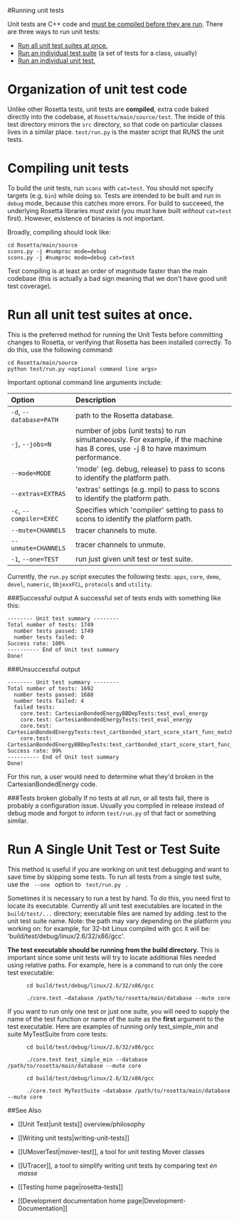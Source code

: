 #Running unit tests

Unit tests are C++ code and [must be compiled before they are run](#compiling-unit-tests). 
There are three ways to run unit tests:

-   [Run all unit test suites at once.](#run-all-unit-test-suites-at-once)
-   [Run an individual test suite](#run-a-single-unit-test-or-test-suite) (a set of tests for a class, usually)
-   [Run an individual unit test.](#run-a-single-unit-test-or-test-suite)

Organization of unit test code
================================
Unlike other Rosetta tests, unit tests are **compiled**, extra code baked directly into the codebase, at `Rosetta/main/source/test`. 
The inside of this test directory mirrors the `src` directory, so that code on particular classes lives in a similar place. 
`test/run.py` is the master script that RUNS the unit tests.

Compiling unit tests
====================
To build the unit tests, run `scons` with `cat=test`. You should not specify targets (e.g. `bin`) while doing so. Tests are intended to be built and run in `debug` mode, because this catches more errors. For build to succeeed, the underlying Rosetta libraries *must exist* (you must have built *without* `cat=test` first). However, existence of binaries is not important.

Broadly, compiling should look like:

```
cd Rosetta/main/source
scons.py -j #numproc mode=debug
scons.py -j #numproc mode=debug cat=test
```

Test compiling is at least an order of magnitude faster than the main codebase (this is actually a bad sign meaning that we don't have good unit test coverage).


Run all unit test suites at once.
================================

This is the preferred method for running the Unit Tests before committing changes to Rosetta, or verifying that Rosetta has been installed correctly. To do this, use the following command:

```
cd Rosetta/main/source
python test/run.py <optional command line args>
```

Important optional command line arguments include:

|  Option                 |  Description                                                        |
|:------------------------|:--------------------------------------------------------------------|
| `-d`, `--database=PATH` | path to the Rosetta database.                         |
| `-j`, `--jobs=N`        | number of jobs (unit tests) to run simultaneously. For example, if the machine has 8 cores, use -j 8 to have maximum performance. |
| `--mode=MODE`         | 'mode' (eg. debug, release) to pass to scons to identify the platform path. |
| `--extras=EXTRAS`     | 'extras' settings (e.g. mpi) to pass to scons to identify the platform path. |
| `-c`, `--compiler=EXEC` | Specifies which 'compiler' setting to pass to scons to identify the platform path. |
| `--mute=CHANNELS`     | tracer channels to mute. |
| `--unmute=CHANNELS`   | tracer channels to unmute.
| `-1`, `--one=TEST`      | run just given unit test or test suite. |

Currently, the `run.py` script executes the following tests: `apps`, `core`, `demo`, `devel`, `numeric`, `ObjexxFCL`, `protocols` and `utility`.

###Successful output
A successful set of tests ends with something like this:
```
-------- Unit test summary --------
Total number of tests: 1749
  number tests passed: 1749
  number tests failed: 0
Success rate: 100%
---------- End of Unit test summary
Done!
```

###Unsuccessful output

```
-------- Unit test summary --------
Total number of tests: 1692
  number tests passed: 1688
  number tests failed: 4
  failed tests:
    core.test: CartesianBondedEnergyBBDepTests:test_eval_energy
    core.test: CartesianBondedEnergyTests:test_eval_energy
    core.test: CartesianBondedEnergyTests:test_cartbonded_start_score_start_func_match_w_total_flexibility
    core.test: CartesianBondedEnergyBBDepTests:test_cartbonded_start_score_start_func_match_w_total_flexibility
Success rate: 99%
---------- End of Unit test summary
Done!
```

For this run, a user would need to determine what they'd broken in the CartesianBondedEnergy code.

###Tests broken globally
If no tests at all run, or all tests fail, there is probably a configuration issue.
Usually you compiled in release instead of debug mode and forgot to inform `test/run.py` of that fact or something similar.

Run A Single Unit Test or Test Suite
====================================

This method is useful if you are working on unit test debugging and want to save time by skipping some tests. To run all tests from a single test suite, use the `  --one  ` option to `  test/run.py  ` .

Sometimes it is necessary to run a test by hand. To do this, you need first to locate its executable. Currently all unit test executables are located in the `build/test/...` directory; executable files are named by adding .test to the unit test suite name. Note: the path may vary depending on the platform you working on: for example, for 32-bit Linux compiled with gcc it will be: 'build/test/debug/linux/2.6/32/x86/gcc'.

**The test executable should be running from the build directory.** This is important since some unit tests will try to locate additional files needed using relative paths. For example, here is a command to run only the core test executable:

`       cd build/test/debug/linux/2.6/32/x86/gcc      `

`       ./core.test –database /path/to/rosetta/main/database --mute core      `

If you want to run only one test or just one suite, you will need to supply the name of the test function or name of the suite as the **first** argument to the test executable. Here are examples of running only test\_simple\_min and suite MyTestSuite from core tests:

`       cd build/test/debug/linux/2.6/32/x86/gcc      `

`       ./core.test test_simple_min --database /path/to/rosetta/main/database --mute core      `

`       cd build/test/debug/linux/2.6/32/x86/gcc      `

`       ./core.test MyTestSuite –database /path/to/rosetta/main/database --mute core      `

##See Also

* [[Unit Test|unit tests]] overview/philosophy
* [[Writing unit tests|writing-unit-tests]]
* [[UMoverTest|mover-test]], a tool for unit testing Mover classes
* [[UTracer]], a tool to simplify writing unit tests by comparing text _en masse_

* [[Testing home page|rosetta-tests]]
* [[Development documentation home page|Development-Documentation]]